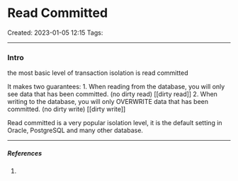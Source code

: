 # Read Committed
Created: 2023-01-05 12:15
Tags: 
____
### Intro

the most basic level of transaction isolation is read committed

It makes two guarantees:
	1. When reading from the database, you will only see data that has been committed. (no dirty read) [[dirty read]]
	2. When writing to the database, you will only OVERWRITE data that has been committed. (no dirty write) [[dirty write]]


Read committed is a very popular isolation level, it is the default setting in Oracle, PostgreSQL and many other database.



_____
##### References
1.

